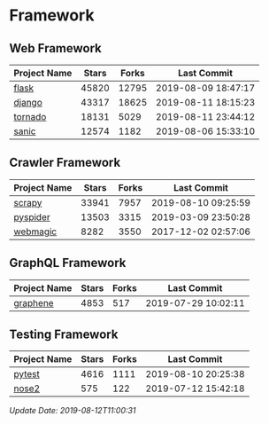 # Framework

## Web Framework

| Project Name | Stars | Forks | Last Commit |
| ------------ | ----- | ----- | ----------- |
| [flask](https://github.com/pallets/flask) | 45820 | 12795 | 2019-08-09 18:47:17 |
| [django](https://github.com/django/django) | 43317 | 18625 | 2019-08-11 18:15:23 |
| [tornado](https://github.com/tornadoweb/tornado) | 18131 | 5029 | 2019-08-11 23:44:12 |
| [sanic](https://github.com/huge-success/sanic) | 12574 | 1182 | 2019-08-06 15:33:10 |

## Crawler Framework

| Project Name | Stars | Forks | Last Commit |
| ------------ | ----- | ----- | ----------- |
| [scrapy](https://github.com/scrapy/scrapy) | 33941 | 7957 | 2019-08-10 09:25:59 |
| [pyspider](https://github.com/binux/pyspider) | 13503 | 3315 | 2019-03-09 23:50:28 |
| [webmagic](https://github.com/code4craft/webmagic) | 8282 | 3550 | 2017-12-02 02:57:06 |

## GraphQL Framework

| Project Name | Stars | Forks | Last Commit |
| ------------ | ----- | ----- | ----------- |
| [graphene](https://github.com/graphql-python/graphene) | 4853 | 517 | 2019-07-29 10:02:11 |

## Testing Framework

| Project Name | Stars | Forks | Last Commit |
| ------------ | ----- | ----- | ----------- |
| [pytest](https://github.com/pytest-dev/pytest) | 4616 | 1111 | 2019-08-10 20:25:38 |
| [nose2](https://github.com/nose-devs/nose2) | 575 | 122 | 2019-07-12 15:42:18 |

*Update Date: 2019-08-12T11:00:31*
